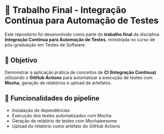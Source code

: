 # 🧪 Trabalho Final - Integração Contínua para Automação de Testes

Este repositório foi desenvolvido como parte do **trabalho final** da disciplina **Integração Contínua para Automação de Testes**, ministrada no curso de pós-graduação em Testes de Software.

## 📌 Objetivo

Demonstrar a aplicação prática de conceitos de **CI (Integração Contínua)** utilizando o **GitHub Actions** para automatizar a execução de testes com **Mocha**, geração de relatórios e upload de artefatos.

## 🚀 Funcionalidades do pipeline

- Instalação de dependências
- Execução dos testes automatizados com Mocha
- Geração de relatório de testes com Mochawesome
- Upload do relatório como artefato do GitHub Actions